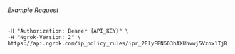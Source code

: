 
###### Example Request
```curl \
-H "Authorization: Bearer {API_KEY}" \
-H "Ngrok-Version: 2" \
https://api.ngrok.com/ip_policy_rules/ipr_2ElyFEN603hAXUhvwj5Vzox1TjB
